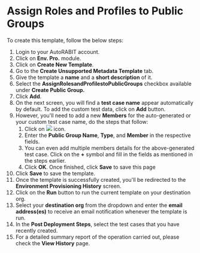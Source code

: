 # Assign Roles and Profiles to Public Groups

To create this template, follow the below steps:

1. Login to your AutoRABIT account.
2. Click on **Env. Pro.** module.
3. Click on **Create New Template**.
4. Go to the **Create Unsupported Metadata Template** tab.
5. Give the template a **name** and a **short description** of it.
6. Select the **AssignRolesandProfilestoPublicGroups** checkbox available under **Create Public Group.**
7. Click **Add**.
8. On the next screen, you will find a **test case name** appear automatically by default. To add the custom test data, click on **Add** button.&#x20;
9. However, you'll need to add a new **Members** for the auto-generated or your custom test case name, do the steps that follow:
   1. Click on ![](https://cdn.document360.io/8711f4e7-c040-4616-aac9-d947f87e4619/Images/Documentation/image-1631619313556.png) icon.
   2. Enter the **Public Group Name**, **Type**, and **Member** in the respective fields.&#x20;
   3. You can even add multiple members details for the above-generated test case. Click on the **+** symbol and fill in the fields as mentioned in the steps earlier.&#x20;
   4. Click **OK**. Once finished, click **Save** to save this page
10. Click **Save** to save the template.
11. Once the template is successfully created, you'll be redirected to the **Environment Provisioning History** screen.
12. Click on the **Run** button to run the current template on your destination org.
13. Select your **destination org** from the dropdown and enter the **email address(es)** to receive an email notification whenever the template is run.
14. In the **Post Deployment Steps**, select the test cases that you have recently created.&#x20;
15. For a detailed summary report of the operation carried out, please check the **View History** page.
